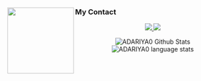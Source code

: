 <!-- Make it title -->

###

<img align="left" height="150" src="https://github.com/user-attachments/assets/58f495ff-c256-4c92-9816-f6994b6af248"  />

### My Contact

<p align="center">
  <a href="https://www.instagram.com/adariya0">
    <img src="https://skillicons.dev/icons?i=instagram&theme=light" />
  </a>
  <a href="https://www.linkedin.com/in/adrian-anugerah-m-a289a7282">
    <img src="https://skillicons.dev/icons?i=linkedin&theme=light" />
  </a>
</p>

<div align="center">
<img src="https://github-readme-stats.vercel.app/api?username=adariya0&show_icons=true&theme=dracula&hide_border=true&card_width=150px" alt="ADARIYA0 Github Stats"  />
<img src="https://github-readme-stats.vercel.app/api/top-langs?username=adariya0&layout=compact&theme=dracula&hide_border=true&card_width=150px" alt="ADARIYA0 language stats"  />
</div>

###
